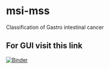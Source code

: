 # msi-mss

Classification of Gastro intestinal cancer

## For GUI visit this link
[![Binder](https://mybinder.org/badge_logo.svg)](https://mybinder.org/v2/gl/anand-ulle%2Fmsi-mss/HEAD)
